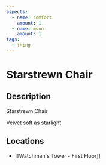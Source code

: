 ```yaml
---
aspects:
  - name: comfort
    amount: 1
  - name: moon
    amount: 1
tags:
  - thing
---
```


# Starstrewn Chair

## Description
Starstrewn Chair

Velvet soft as starlight
## Locations
- [[Watchman's Tower - First Floor]]